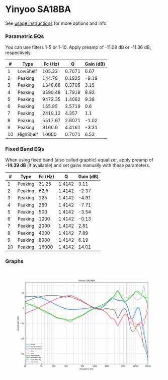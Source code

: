 # Yinyoo SA18BA
See [usage instructions](https://github.com/jaakkopasanen/AutoEq#usage) for more options and info.

### Parametric EQs
You can use filters 1-5 or 1-10. Apply preamp of -11.08 dB or -11.36 dB, respectively.

|   # | Type      |   Fc (Hz) |      Q |   Gain (dB) |
|-----|-----------|-----------|--------|-------------|
|   1 | LowShelf  |    105.33 | 0.7071 |        6.67 |
|   2 | Peaking   |    144.78 | 0.1925 |       -9.19 |
|   3 | Peaking   |   1348.68 | 0.3705 |        3.15 |
|   4 | Peaking   |   3590.48 | 1.7919 |        8.93 |
|   5 | Peaking   |   9472.35 | 1.4062 |        9.38 |
|   6 | Peaking   |    155.85 | 2.5719 |        0.6  |
|   7 | Peaking   |   2419.12 | 4.357  |        1.1  |
|   8 | Peaking   |   5517.67 | 2.6071 |       -1.02 |
|   9 | Peaking   |   9160.6  | 4.4161 |       -3.31 |
|  10 | HighShelf |  10000    | 0.7071 |        6.53 |

### Fixed Band EQs
When using fixed band (also called graphic) equalizer, apply preamp of **-14.39 dB** (if available) and set gains manually with these parameters.

|   # | Type    |   Fc (Hz) |      Q |   Gain (dB) |
|-----|---------|-----------|--------|-------------|
|   1 | Peaking |     31.25 | 1.4142 |        3.11 |
|   2 | Peaking |     62.5  | 1.4142 |       -2.37 |
|   3 | Peaking |    125    | 1.4142 |       -4.91 |
|   4 | Peaking |    250    | 1.4142 |       -7.71 |
|   5 | Peaking |    500    | 1.4142 |       -3.54 |
|   6 | Peaking |   1000    | 1.4142 |       -0.13 |
|   7 | Peaking |   2000    | 1.4142 |        2.81 |
|   8 | Peaking |   4000    | 1.4142 |        7.89 |
|   9 | Peaking |   8000    | 1.4142 |        6.19 |
|  10 | Peaking |  16000    | 1.4142 |       14.01 |

### Graphs
![](./Yinyoo%20SA18BA.png)
